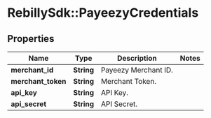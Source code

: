 # RebillySdk::PayeezyCredentials

## Properties
Name | Type | Description | Notes
------------ | ------------- | ------------- | -------------
**merchant_id** | **String** | Payeezy Merchant ID. | 
**merchant_token** | **String** | Merchant Token. | 
**api_key** | **String** | API Key. | 
**api_secret** | **String** | API Secret. | 

